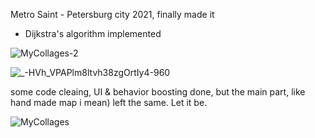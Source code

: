 Metro Saint - Petersburg city 2021, finally made it 

- Dijkstra's algorithm implemented

![MyCollages-2](https://user-images.githubusercontent.com/88098218/149635591-a2fd2aaf-a326-44e7-8669-c0569f95a882.jpg)

![_-HVh_VPAPlm8ltvh38zgOrtIy4-960](https://github.com/fresh-Blood/Metro_SPB_Dijkstras_algorithm/assets/88098218/ece8e44a-e27b-4cee-a699-b2573deccf42)

some code cleaing, UI & behavior boosting done, but the main part, like hand made map i mean) left the same. Let it be. 

![MyCollages](https://github.com/fresh-Blood/Metro_SPB_Dijkstras_algorithm/assets/88098218/982e433c-cbed-4309-9d08-a51d656013e2)



